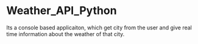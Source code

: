 # Weather_API_Python
Its a console based applicaiton, which get city from the user and give real time information about the weather of that city.
